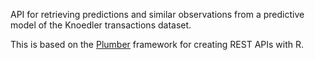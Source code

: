 API for retrieving predictions and similar observations from a predictive model of the Knoedler transactions dataset.

This is based on the [Plumber](https://www.rplumber.io/) framework for creating REST APIs with R.
